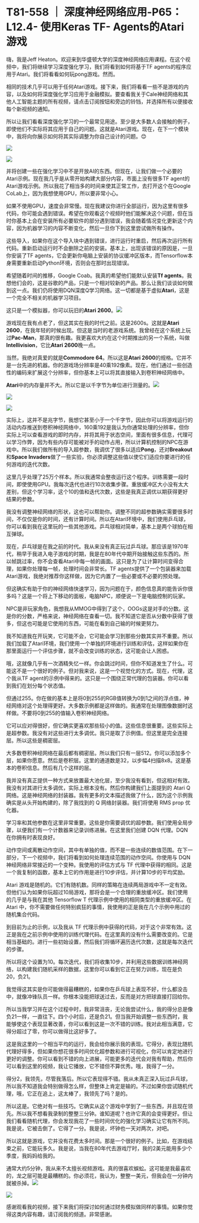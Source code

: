 # T81-558 ｜ 深度神经网络应用-P65：L12.4- 使用Keras TF- Agents的Atari游戏 

嗨，我是Jeff Heaton。欢迎来到华盛顿大学的深度神经网络应用课程。在这个视频中，我们将继续学习深度强化学习，我们将看到如何将基于TF agents的程序应用于Atari。我们将看看如何玩pong游戏。然而。

相同的技术几乎可以用于任何Atari游戏。接下来，我们将看看一些不是游戏的内容，以及如何将深度强化学习应用于金融模拟。要查看我关于Cale神经网络和其他人工智能主题的所有视频，请点击订阅按钮和旁边的铃铛，并选择所有以便接收每个新视频的通知。

所以让我们看看深度强化学习的一个最常见用途。至少是大多数人会接触的例子，即使他们不实际将其应用于自己的问题。这就是Atari游戏。现在，在下一个模块中，我将向你展示如何将其实际调整为你自己设计的问题。😊

![](img/8a587b916463673ac1aabf070d00efab_1.png)

![](img/8a587b916463673ac1aabf070d00efab_2.png)

并将创建一些在强化学习中不是开放AI的东西。但现在，让我们做一个必要的Atari示例。现在我几乎是从零开始构建大部分内容，市面上没有很多TF agent的Atari游戏示例。所以我花了相当多的时间来使其正常工作，去打开这个在Google CoLab上，因为我想使用GPU，所以要非常小心。

如果不使用GPU，速度会非常慢。现在我建议你进行全部运行，因为这里有很多代码，你可能会遇到错误。希望在你观看这个视频时他们能解决这个问题，但在当时你基本上会在安装所有必要软件的部分遇到错误，我会随着情况变化更新这个内容，因为机器学习的内容不断变化，然后一旦你下到这里尝试做所有操作。

这些导入，如果你在这个导入块中遇到错误，进行运行时重启，然后再次运行所有代码。重新启动运行时不会删除之前的安装。基本上，出现该错误的原因是，一旦你安装了TF agents，它会更新你电脑上安装的协议缓冲区版本，而Tensorflow本身需要重新启动Python环境，否则会在那时出现错误。

希望随着时间的推移，Google Coab。我真的希望他们能默认安装**Tf agents**。我想他们会的，这是谷歌的产品，只是一个相对较新的产品。那么让我们谈谈如何做到这一点。我们仍将使用DQN深度Q学习网络。这一切都是基于虚拟**Atari**，这是一个完全不相关的机器学习项目。

这只是一个模拟器，你可以玩旧的**Atari 2600**。![](img/8a587b916463673ac1aabf070d00efab_4.png)

游戏现在我有点老了，但这其实在我的时代之前。这是2600s。这就是**Atari 2600**，在我年轻的时候出现。但这是当时的老游戏系统。我曾经在这个系统上玩过**Pac-Man**，那真的很有趣。我更喜欢大约在这个时期推出的另一个系统，叫做**Intellivision**，它比**Atari 2600**晚一点。

当然，我绝对真爱的就是**Commodore 64**。所以这是**Atari 2600**的规格。它并不是一台先进的机器。你的游戏场分辨率是40乘192像素。现在，他们通过一些创造性的编码来扩展这个分辨率，但你基本上可以将其直接输入到卷积神经网络中。

**Atari**中的内存量并不大。所以它是以千字节为单位进行测量的。![](img/8a587b916463673ac1aabf070d00efab_6.png)

![](img/8a587b916463673ac1aabf070d00efab_7.png)

![](img/8a587b916463673ac1aabf070d00efab_8.png)

实际上，这并不是兆字节，我想它甚至小于一个千字节，因此你可以将游戏运行的活动内存推送到卷积神经网络中，160乘192是我认为你通常处理的分辨率，但你实际上可以查看游戏的即时内存，并将其用于状态空间，里面有很多信息，代理可以学习作弊，因为有些内存可能被对手的动作占用，所以计算机控制的NPC在游戏中。所以我们做所有的导入超参数，我调优了很多以适应**Pong**，还对**Breakout**和**Space Invaders**做了一些实验，你必须调整这些值以使它们适应你要进行的任何游戏的迭代次数。

这里几乎处理了25万个样本。所以我通常会整夜运行这个程序。训练需要一段时间，即使使用GPU。我每次迭代也进行10次收集步骤。重放缓冲区大小没有太大差别，但这个学习率，这个10的值和迭代次数，这些是我真正调优以期获得更好结果的参数。

我没有调整神经网络的形状，这也可以帮助你。调整不同的超参数确实需要很多时间，不仅仅是你的时间，还有计算时间。所以在Atari环境中，我们使用乒乓球，你可以看到我在这里玩的一些其他游戏。乒乓球相对简单，基本上是两个球拍在相互弹球。

现在，乒乓球是在我之前的时代。我从来没有真正玩过乒乓球。那应该是1970年代，稍早于我进入电子游戏的时期，我是在80年代中期开始接触这些东西的。所以帧跳过率，你不会查看Atari中每一帧的画面。这只是为了让计算时间变得合理，如果你处理每一帧，处理时间会非常长。TF agents提供了一个包装器来加载Atari游戏，我绝对推荐你这样做，因为它内置了一些必要或不必要的预处理。

但这确实有助于你的神经网络快速学习，因为问题在于，颜色信息真的能告诉你很多吗？这是一个将上下移动的面板，电脑NPC，顺便说一下是电脑控制的玩家。

NPC是非玩家角色，我想我从MMOG中得到了这个，OOGs这是对手的分数。这是你的分数，严格来说，神经网络在查看一切。我不知道它是否从分数中获得了很多，但这也可能是它使用的东西，可能在看到自己输的时候更努力。

我不知道我在开玩笑，它可能不会，它可能会学习到那些分数其实并不重要。所以我们加载了Atari环境，我们使用一个单独的环境进行训练和评估，这样如果你在那里面运行一个评估步骤，就不会改变训练的状态，这可能会让人困惑。

哦，这就像几乎有一次酒精失忆一样。你会跳过时间，但你不知道发生了什么。可能这不是一个很好的例子。但对我来说，这是一个视觉化的方式。现在，代理，这个我从TF agent的示例中得来的。这只是一个围绕正常代理的包装器。你可以看到我们在划分每个状态值。

但通过255。你在做的基本上是将0到255的RGB值转换为0到1之间的浮点值，神经网络对这个处理得更好。大多数示例都是这样做的。我通常在处理图像数据时这样做。不要将0到255的值输入卷积神经网络。

它可以应对得很好，但它确实更喜欢那些较小的值。这些信息很重要。这些实际上是超参数。我没有对这些进行太多调优。我只是取了示例值。但这里是完全连接层。所以这些是稠密层。

大多数卷积神经网络在最后都有稠密层。所以我们只有一层512。你可以添加多个层，如果你愿意。然后是卷积层。这里的通道数是32，以步幅4扫描8x8。这是基本的卷积信息。然后有几个这样的层。

我并没有真正提供一种方式来放置最大池化层，至少我没有看到，但这相对有效。我没有对其进行太多调优，实际上根本没有。然后你构建我们上面提到的 Atari Q 网络。这是神经网络的封装器。我有更多的文本描述我做了什么，因为这个示例我确实是从头开始构建的，除了我找到的 Q 网络封装器。我们将使用 RMS prop 优化器。

学习率和其他参数在这里非常重要。这些是你需要调优的超参数。我们使用全局步骤，以便我们有一个计数器来记录训练进展。在这里我们创建 DQN 代理。DQN 在你拥有时表现良好。

动作空间或离散动作空间，其中有单独的值，而不是一些连续的数值范围。在下一部分，下一个视频中，我们将看到如何处理连续范围的动作空间。你使用与 DQN 神经网络非常接近的一个变种。我使用的评估方式与 TF 代理中获得的相同。这是一个我复制的函数，基本上它的作用是进行10步评估，并计算10步的平均奖励。

Atari 游戏是随机的。它们有随机数。同样的策略在连续两局游戏中不一定有效。但他们认为如果你玩超过10局游戏，那将会是一个合理的重放缓冲区。我们使用的几乎是与我在其他 Tensorflow T 代理示例中使用的相同类型的重放缓冲区。在 Atari 中，你不需要做任何特别疯狂的事情，我使用的正是我在几个示例中用过的随机集合代码。

到目前为止的示例，以及我从 TF 代理示例中获得的代码，对于这个非常有效。这正是我在之前示例中使用的训练代理代码。在这里真的没有什么需要改变的。它是相当基础的。进行一些初始设置，然后我们将循环遍历迭代次数，这就是每次迭代的步骤。

所以将这个设置为10。每次迭代，我们将收集10步，并利用这些数据训练神经网络，以构建我们随机采样的数据，这里你可以看到它正在努力训练，现在是负20，负21。

我觉得这其实是你可能做得最糟糕的，如果你在乒乓球上表现不好，什么都没击中，就像冲锋队员一样。你根本没能把球送过去，反而是对方把球直接打回给你。

所以当我学习并在这个过程中时，我非常沮丧，无论我尝试什么，我的得分总是像负21一样，一直往下。四个小时后，还是负21。但当我开始调整一些东西时，我能够使这个表现显著改善，你可以看到这是一次不错的训练。我对此相当满意，它得分超过了零，你可以做得比这好多了。

这是我这里的一个相当平均的运行，我会给你展示我的表现。它得分，表现比随机代理好得多，但如果你想花很多时间优化超参数和进行可视化，你可以肯定地进行更好的调整。你可以看到不错的向上进展，可能更多的迭代会对我有帮助，然后你可以看到这里的视频，我让它播放，它不错但不算优秀。哦，我得了一分。

得分2，我领先，尽管我落后。所以它表现得不错。我从未真正深入玩过乒乓球，所以我不知道我会特别做得怎么样，但整体上肯定是输的。不过如果你尝试随机代理，哦，它正在追上，这太棒了，我领先了吗？是的。

所以这是。它绝对有一些技巧。它确实从这个游戏中学到了一些东西，并且现在领先。所以我不想看我录制的整整三分钟。谁知道呢？也许它真的会变得更好。但让我们看看随机代理，你会发现我花了一些时间优化的强化学习确实让它有所不同。我是说，它被击倒了。它得了一分。我是说，坏钟也一天对两次，对吧。

所以这就是游戏，它并没有花费太多时间。那是一个很好的例子。比如，在游戏结束之前，它能玩多久。我是说，当我在80年代去游戏厅时，我的2美元能用多少个季度，我妈妈给我的。

通常大约5分钟，我从来不太擅长视频游戏。真的很喜欢蜈蚣。这可能是我最喜欢的，龙之层可能是最糟糕的。你必须花，我认为，整整一美元，但我会在一分钟内就被杀掉。![](img/8a587b916463673ac1aabf070d00efab_10.png)

![](img/8a587b916463673ac1aabf070d00efab_11.png)

感谢观看我的视频，接下来我们将探讨如何通过财务模拟做同样的事情。如果你觉得这类内容有趣，请订阅我的频道。非常感谢。
